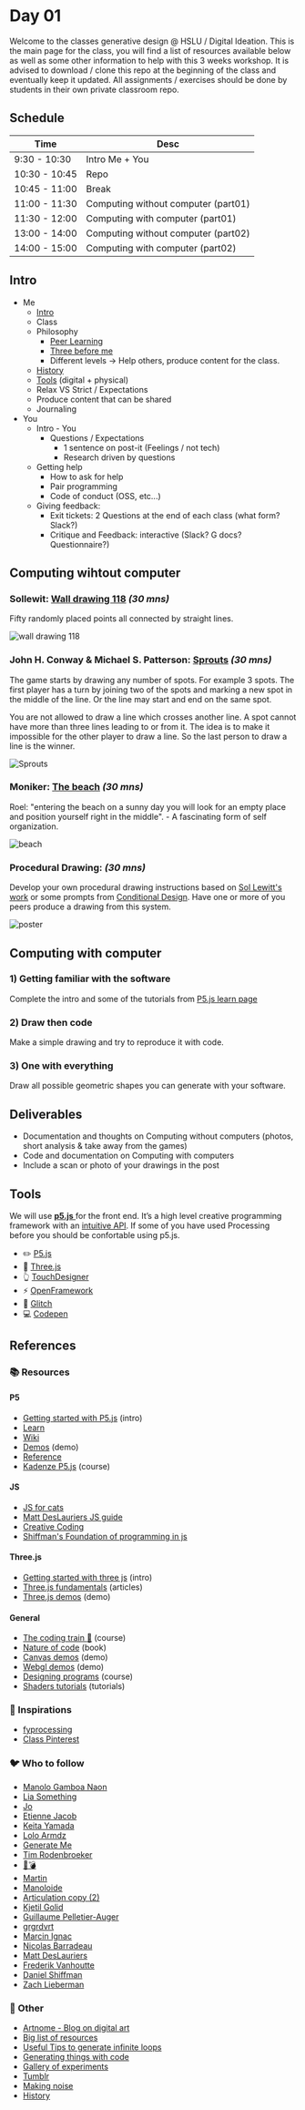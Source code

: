 # Day 01

Welcome to the classes generative design @ HSLU / Digital Ideation. This is the main page for the class, you will find a list of resources available below as well as some other information to help with this 3 weeks workshop. It is advised to download / clone this repo at the beginning of the class and eventually keep it updated. All assignments / exercises should be done by students in their own private classroom repo.


## Schedule

|Time               |Desc                                      |
|---                |---                                       |
|9:30 - 10:30       | Intro Me + You                           |
|10:30 - 10:45      | Repo                                     |
|10:45 - 11:00      | Break                                    |
|11:00 - 11:30      | Computing without computer (part01)      |
|11:30 - 12:00      | Computing with computer (part01)         |
|13:00 - 14:00      | Computing without computer (part02)      |
|14:00 - 15:00      | Computing with computer (part02)         |


## Intro

* Me
    * [Intro][url00]
    * Class
    * Philosophy
        * [Peer Learning](https://42.fr/en/what-is-42/the-42-method/)
        * [Three before me](https://practices.learningaccelerator.org/strategies/3-before-me)
        * Different levels -> Help others, produce content for the class.
    * [History][url01]
    * [Tools](#tools) (digital + physical)
    * Relax VS Strict / Expectations
    * Produce content that can be shared
    * Journaling
* You
    * Intro - You
        * Questions / Expectations
            * 1 sentence on post-it (Feelings / not tech)
            * Research driven by questions
    * Getting help
        * How to ask for help
        * Pair programming
        * Code of conduct (OSS, etc...)
    * Giving feedback:
        * Exit tickets: 2 Questions at the end of each class (what form? Slack?)
        * Critique and Feedback: interactive (Slack? G docs? Questionnaire?)


## Computing wihtout computer

### Sollewit: [Wall drawing 118][url03] _(30 mns)_

Fifty randomly placed points all connected by straight lines.

![wall drawing 118](../../assets/images/wd118.jpg)

### John H. Conway & Michael S. Patterson: [Sprouts][url02] _(30 mns)_ 

The game starts by drawing any number of spots. For example 3 spots. The first player has a turn by joining two of the spots and marking a new spot in the middle of the line. Or the line may start and end on the same spot.

You are not allowed to draw a line which crosses another line. A spot cannot have more than three lines leading to or from it.  The idea is to make it impossible for the other player to draw a line. So the last person to draw a line is the winner.

![Sprouts](../../assets/images/sprouts.png)

### Moniker: [The beach](https://conditionaldesign.org/workshops/the-beach/) _(30 mns)_

Roel: "entering the beach on a sunny day you will look for an empty place and position yourself right in the middle". - A fascinating form of self organization.

![beach](../../assets/images/thebeach.jpg)

### Procedural Drawing: _(30 mns)_

Develop your own procedural drawing instructions based on [Sol Lewitt's work](https://massmoca.org/sol-lewitt/) or some prompts from [Conditional Design](https://conditionaldesign.org/archive). Have one or more of you peers produce a drawing from this system. 

![poster](../../assets/images/poster.jpg)


## Computing with computer

### 1) Getting familiar with the software

Complete the intro and some of the tutorials from [P5.js learn page](https://p5js.org/learn/)

### 2) Draw then code

Make a simple drawing and try to reproduce it with code. 

### 3) One with everything

Draw all possible geometric shapes you can generate with your software.


## Deliverables

* Documentation and thoughts on Computing without computers (photos, short analysis & take away from the games)
* Code and documentation on Computing with computers 
* Include a scan or photo of your drawings in the post


## Tools

We will use [__p5.js__ ](https://p5js.org/) for the front end. It’s a high level creative programming framework with an [intuitive API](https://p5js.org/reference/). If some of you have used Processing before you should be confortable using p5.js. 

- :pencil2: [P5.js](https://p5js.org/)
- :red_circle: [Three.js](https://threejs.org/)
- :point_up_2: [TouchDesigner](https://derivative.ca/)
- :zap: [OpenFramework](https://openframeworks.cc/)
- :flags: [Glitch](https://glitch.com/)
- :computer: [Codepen](https://codepen.io/)


## References

### :books: Resources

#### P5

- [Getting started with P5.js](https://p5js.org/get-started/) (intro)
- [Learn](https://p5js.org/learn/)
- [Wiki](https://github.com/processing/p5.js/wiki/)
- [Demos](https://p5-demos.glitch.me/) (demo)
- [Reference](https://p5js.org/reference/)
- [Kadenze P5.js](https://www.kadenze.com/courses/introduction-to-programming-for-the-visual-arts-with-p5-js/info) (course)

#### JS

- [JS for cats](http://jsforcats.com)
- [Matt DesLauriers JS guide](https://github.com/mattdesl/workshop-data-artwork#javascript-guides)
- [Creative Coding](https://creative-coding.decontextualize.com/)
- [Shiffman's Foundation of programming in js](https://www.youtube.com/playlist?list=PLRqwX-V7Uu6Zy51Q-x9tMWIv9cueOFTFA)

#### Three.js

- [Getting started with three js](https://threejs.org/docs/index.html) (intro)
- [Three.js fundamentals](https://threejsfundamentals.org/) (articles)
- [Three.js demos](https://three-demos.glitch.me/) (demo)

#### General

- [The coding train :rainbow:](https://thecodingtrain.com/) (course)
- [Nature of code](https://natureofcode.com/book/) (book)
- [Canvas demos](http://youpi.io) (demo)
- [Webgl demos](https://github.com/mattdesl/workshop-webgl-glsl/) (demo)
- [Designing programs](https://designingprograms.bitbucket.io/index.html) (course)
- [Shaders tutorials](https://thebookofshaders.com/) (tutorials)

### :art: Inspirations

- [fyprocessing](https://fyprocessing.tumblr.com/)
- [Class Pinterest](https://www.pinterest.ch/9uill0m/generative-class/)

### :bird: Who to follow

- [Manolo Gamboa Naon](https://www.behance.net/manoloide)
- [Lia Something](https://twitter.com/liasomething)
- [Jo](https://twitter.com/jn3008)
- [Etienne Jacob](https://twitter.com/etiennejcb)
- [Keita Yamada](https://twitter.com/P5_keita)
- [Lolo Armdz](https://twitter.com/loloarmdz)
- [Generate Me](https://twitter.com/generateme_blog)
- [Tim Rodenbroeker](https://twitter.com/timrodenbroeker)
- [:honeybee::bomb:](https://twitter.com/beesandbombs)
- [Martin](https://twitter.com/qiuyinsen)
- [Manoloide](https://twitter.com/manoloidee)
- [Articulation copy (2)](https://twitter.com/mxsage)
- [Kjetil Golid](https://twitter.com/kGolid)
- [Guillaume Pelletier-Auger](https://twitter.com/PelletierAuger)
- [grgrdvrt](https://twitter.com/grgrdvrt)
- [Marcin Ignac](https://twitter.com/marcinignac)
- [Nicolas Barradeau](https://twitter.com/nicoptere)
- [Matt DesLauriers](https://twitter.com/mattdesl)
- [Frederik Vanhoutte](https://www.patreon.com/wblut)
- [Daniel Shiffman](https://twitter.com/shiffman)
- [Zach Lieberman](https://twitter.com/zachlieberman)

### :space_invader: Other
- [Artnome - Blog on digital art](https://artnome.com)
- [Big list of resources](https://github.com/terkelg/awesome-creative-coding)
- [Useful Tips to generate infinite loops](https://www.youtube.com/watch?v=c6K-wJQ77yQ)
- [Generating things with code](https://medium.com/@nicoptere/generating-things-with-code-ddbca45ceddc)
- [Gallery of experiments](http://csh.bz/)
- [Tumblr](https://30000fps.com/)
- [Making noise](https://www.blog.drewcutchins.com/blog/2018-8-5-lets-make-some-noise)
- [History](http://www.verostko.com/algorist.html)


[url00]: https://digitalideation.github.io/gencg_h2101/slides/intro.html
[url01]: https://digitalideation.github.io/gencg_h2101/slides/history.html
[url02]: https://nrich.maths.org/2413
[url03]: https://jessicacarnegie.com/sol-lewitt-wall-drawing-118